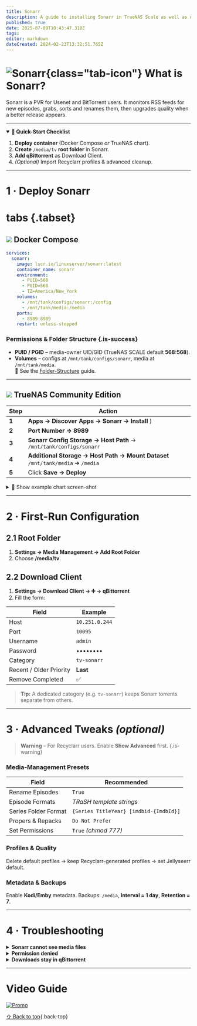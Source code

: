 ```yaml
---
title: Sonarr
description: A guide to installing Sonarr in TrueNAS Scale as well as docker via compose
published: true
date: 2025-07-09T10:43:47.310Z
tags: 
editor: markdown
dateCreated: 2024-02-23T13:32:51.765Z
---
```


# ![Sonarr](/sonarr.png){class="tab-icon"} What is Sonarr?

Sonarr is a PVR for Usenet and BitTorrent users. It monitors RSS feeds for new episodes, grabs, sorts and renames them, then upgrades quality when a better release appears.

---

<details class="quickstart" open>
<summary><strong>🚀 Quick-Start Checklist</strong></summary>

1. **Deploy container** (Docker Compose *or* TrueNAS chart).
2. **Create** `/media/tv` **root folder** in Sonarr.
3. **Add qBittorrent** as Download Client.
4. *(Optional)* Import Recyclarr profiles & advanced cleanup.

</details>

---

# 1 · Deploy Sonarr

# tabs {.tabset}

## <img src="/docker.png" class="tab-icon"> Docker Compose

```yaml
services:
  sonarr:
    image: lscr.io/linuxserver/sonarr:latest
    container_name: sonarr
    environment:
      - PUID=568
      - PGID=568
      - TZ=America/New_York
    volumes:
      - /mnt/tank/configs/sonarr:/config
      - /mnt/tank/media:/media
    ports:
      - 8989:8989
    restart: unless-stopped
```

### Permissions & Folder Structure {.is-success}

* **PUID / PGID** – media-owner UID/GID (TrueNAS SCALE default **568:568**).
* **Volumes** – configs at `/mnt/tank/configs/sonarr`, media at `/mnt/tank/media`.<br>
  📌 See the [Folder-Structure](/Folder-Structure) guide.

---

## <img src="/truenas.png" class="tab-icon"> TrueNAS Community Edition

| Step | Action                                                                |
| ---- | --------------------------------------------------------------------- |
| **1**    | **Apps → Discover Apps → Sonarr → Install** )      |
| **2**    | **Port Number → 8989**        |
| **3**    | **Sonarr Config Storage → Host Path** → `/mnt/tank/configs/sonarr` |
| **4**    | **Additional Storage → Host Path → Mount Dataset** `/mnt/tank/media` ➜ `/media`  |
| **5**    | Click **Save → Deploy**                                    |

<details>
<summary>📸 Show example chart screen-shot</summary>

![TrueNAS install](/screen_shot_2023-12-08_at_3.04.39_pm.png)

</details>

---

# 2 · First-Run Configuration

## 2.1 Root Folder

1. **Settings → Media Management → Add Root Folder**
2. Choose **/media/tv**.

## 2.2 Download Client

1. **Settings → Download Client → ➕ → qBittorrent**
2. Fill the form:

| Field                   | Example        |
| ----------------------- | -------------- |
| Host                    | `10.251.0.244` |
| Port                    | `10095`        |
| Username                | `admin`        |
| Password                | ••••••••       |
| Category                | `tv-sonarr`    |
| Recent / Older Priority | **Last**       |
| Remove Completed        | ✅              |

> **Tip:** A dedicated category (e.g. `tv-sonarr`) keeps Sonarr torrents separate from others.

---

# 3 · Advanced Tweaks *(optional)*

> **Warning** – For Recyclarr users. Enable **Show Advanced** first. {.is-warning}

### Media-Management Presets

| Field                | Recommended                            |
| -------------------- | -------------------------------------- |
| Rename Episodes      | `True`                                 |
| Episode Formats      | *TRaSH template strings*               |
| Series Folder Format | `{Series TitleYear} [imdbid-{ImdbId}]` |
| Propers & Repacks    | `Do Not Prefer`                        |
| Set Permissions      | `True` *(chmod 777)*                   |

### Profiles & Quality

Delete default profiles → keep Recyclarr-generated profiles → set Jellyseerr default.

### Metadata & Backups

Enable **Kodi/Emby** metadata. Backups: `/media`, **Interval = 1 day**, **Retention = 7**.

---

# 4 · Troubleshooting

<details><summary><strong>Sonarr cannot see media files</strong></summary>

```bash
ls -lah /mnt/tank/media/tv
chown -R 568:568 /mnt/tank/media/tv
```

</details>

<details><summary><strong>Permission denied</strong></summary>

```bash
chmod -R 770 /mnt/tank/media/tv
```

</details>

<details><summary><strong>Downloads stay in qBittorrent</strong></summary>

* Verify **Download Client Path Mapping** matches container paths.
* Ensure Sonarr can reach the completed-downloads directory.

</details>

---

# Video Guide

[![Promo](/2025-03-24-advanced-media-management-with-s-promo-card.png)](https://www.patreon.com/posts/advanced-media-124639393)

[⇧ Back to top](#what-is-sonarr){.back-top}
